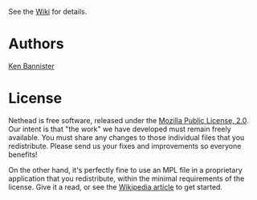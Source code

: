 See the [Wiki][1] for details.

Authors
=======
[Ken Bannister][2]

License
=======
Nethead is free software, released under the [Mozilla Public License, 2.0][3]. Our intent is that "the work" we have developed must remain freely available. You must share any changes to those individual files that you redistribute. Please send us your fixes and improvements so everyone benefits!

On the other hand, it's perfectly fine to use an MPL file in a proprietary application that you redistribute, within the minimal requirements of the license. Give it a read, or see the [Wikipedia article][4] to get started.

[1]: https://github.com/kb2ma/nethead/wiki
[2]: http://cytheric.net
[3]: http://opensource.org/licenses/MPL-2.0
[4]: http://en.wikipedia.org/wiki/Mozilla_Public_License

